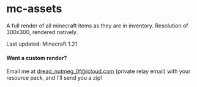 # mc-assets
A full render of all minecraft items as they are in inventory. Resolution of 300x300, rendered natively.

Last updated: Minecraft 1.21

#### Want a custom render?
Email me at dread_nutmeg_0f@icloud.com (private relay email) with your resource pack, and I'll send you a zip!